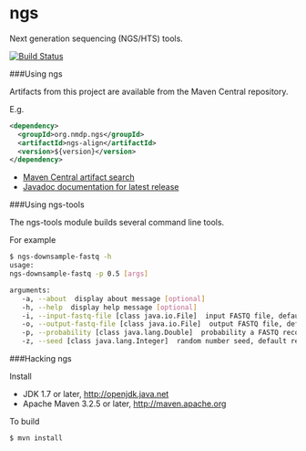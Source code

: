 ngs
===

Next generation sequencing (NGS/HTS) tools.

[![Build Status](https://travis-ci.org/nmdp-bioinformatics/ngs.svg?branch=master)](https://travis-ci.org/nmdp-bioinformatics/ngs)


###Using ngs

Artifacts from this project are available from the Maven Central repository.

E.g.
```xml
<dependency>
  <groupId>org.nmdp.ngs</groupId>
  <artifactId>ngs-align</artifactId>
  <version>${version}</version>
</dependency>
```

 * [Maven Central artifact search](http://search.maven.org/#search|ga|1|g%3A%22org.nmdp.ngs%22)
 * [Javadoc documentation for latest release](http://nmdp-bioinformatics.github.io/ngs/apidocs)


###Using ngs-tools

The ngs-tools module builds several command line tools.

For example
```bash
$ ngs-downsample-fastq -h
usage:
ngs-downsample-fastq -p 0.5 [args]

arguments:
   -a, --about  display about message [optional]
   -h, --help  display help message [optional]
   -i, --input-fastq-file [class java.io.File]  input FASTQ file, default stdin [optional]
   -o, --output-fastq-file [class java.io.File]  output FASTQ file, default stdout [optional]
   -p, --probability [class java.lang.Double]  probability a FASTQ record will be removed, [0.0-1.0] [required]
   -z, --seed [class java.lang.Integer]  random number seed, default relates to current time [optional]
```


###Hacking ngs

Install

 * JDK 1.7 or later, http://openjdk.java.net
 * Apache Maven 3.2.5 or later, http://maven.apache.org

To build

    $ mvn install